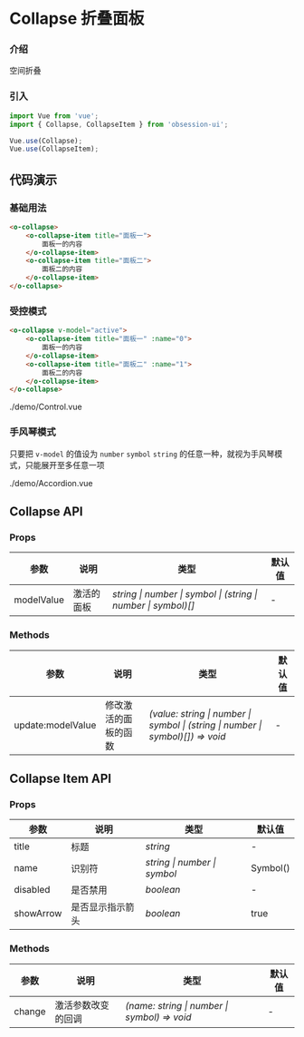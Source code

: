 # Collapse 折叠面板

### 介绍

空间折叠

### 引入

```js
import Vue from 'vue';
import { Collapse, CollapseItem } from 'obsession-ui';

Vue.use(Collapse);
Vue.use(CollapseItem);
```

## 代码演示

### 基础用法

```html
<o-collapse>
    <o-collapse-item title="面板一">
        面板一的内容
    </o-collapse-item>
    <o-collapse-item title="面板二">
        面板二的内容
    </o-collapse-item>
</o-collapse>
```

### 受控模式

```html
<o-collapse v-model="active">
    <o-collapse-item title="面板一" :name="0">
        面板一的内容
    </o-collapse-item>
    <o-collapse-item title="面板二" :name="1">
        面板二的内容
    </o-collapse-item>
</o-collapse>
```

<demo-code transform>./demo/Control.vue</demo-code>

### 手风琴模式

只要把 `v-model` 的值设为 `number` `symbol` `string` 的任意一种，就视为手风琴模式，只能展开至多任意一项

<demo-code transform>./demo/Accordion.vue</demo-code>

## Collapse API

### Props

| 参数      | 说明           | 类型                                                                | 默认值 |
| --------- | -------------- | ------------------------------------------------------------------- | ------ |
| modelValue      | 激活的面板       | _string \| number \| symbol \| (string \| number \| symbol)[]_          | -     |

### Methods

| 参数      | 说明           | 类型                                                                | 默认值 |
| --------- | -------------- | ------------------------------------------------------------------- | ------ |
| update:modelValue      | 修改激活的面板的函数       | _(value: string \| number \| symbol \| (string \| number \| symbol)[]) => void_          | -     |

## Collapse Item API

### Props

| 参数      | 说明           | 类型                                                                | 默认值 |
| --------- | -------------- | ------------------------------------------------------------------- | ------ |
| title      | 标题       | _string_          | -     |
| name      | 识别符       | _string \| number \| symbol_          | Symbol()     |
| disabled      | 是否禁用       | _boolean_          | -     |
| showArrow      | 是否显示指示箭头       | _boolean_          | true     |

### Methods

| 参数      | 说明           | 类型                                                                | 默认值 |
| --------- | -------------- | ------------------------------------------------------------------- | ------ |
| change      | 激活参数改变的回调       | _(name: string \| number \| symbol) => void_          | -     |
